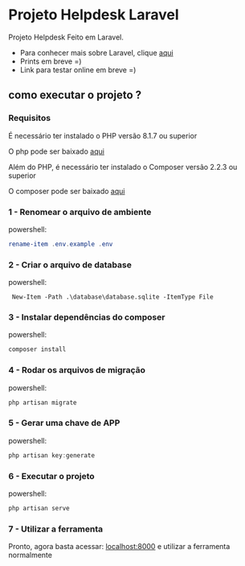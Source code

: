 # Projeto Helpdesk Laravel

Projeto Helpdesk Feito em Laravel.

- Para conhecer mais sobre Laravel, clique [aqui](https://laravel.com/)
- Prints em breve =)
- Link para testar online em breve =)

## como executar o projeto ?

### Requisitos
É necessário ter instalado o PHP versão 8.1.7 ou superior

O php pode ser baixado [aqui](https://windows.php.net/download#php-8.1)

Além do PHP, é necessário ter instalado o Composer versão 2.2.3 ou superior

O composer pode ser baixado [aqui](https://getcomposer.org/download/)

### 1 - Renomear o arquivo de ambiente
powershell:

```powershell
rename-item .env.example .env
```
### 2 - Criar o arquivo de database
powershell:
```powershel
 New-Item -Path .\database\database.sqlite -ItemType File 
 ```

 ### 3 - Instalar dependências do composer
 powershell:
 ```powershell
 composer install
 ```

 ### 4 - Rodar os arquivos de migração
 powershell:
 ```powershell
 php artisan migrate
 ```

 ### 5 - Gerar uma chave de APP
 powershell:
 ```powershell
 php artisan key:generate
 ```

 ### 6 - Executar o projeto
 powershell:
 ```powershell
 php artisan serve
 ```

### 7 - Utilizar a ferramenta
Pronto, agora basta acessar: [localhost:8000](http://localhost:8000) e utilizar a ferramenta normalmente